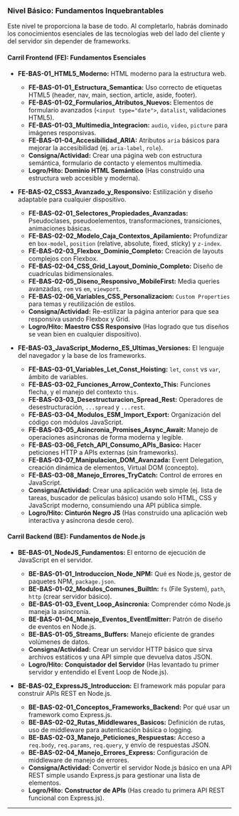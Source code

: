 ### Nivel Básico: Fundamentos Inquebrantables

Este nivel te proporciona la base de todo. Al completarlo, habrás dominado los conocimientos esenciales de las tecnologías web del lado del cliente y del servidor sin depender de frameworks.

#### Carril Frontend (FE): Fundamentos Esenciales

* **FE-BAS-01_HTML5_Moderno:** HTML moderno para la estructura web.
    * **FE-BAS-01-01_Estructura_Semantica:** Uso correcto de etiquetas HTML5 (header, nav, main, section, article, aside, footer).
    * **FE-BAS-01-02_Formularios_Atributos_Nuevos:** Elementos de formulario avanzados (`<input type="date">`, `datalist`, validaciones HTML5).
    * **FE-BAS-01-03_Multimedia_Integracion:** `audio`, `video`, `picture` para imágenes responsivas.
    * **FE-BAS-01-04_Accesibilidad_ARIA:** Atributos `aria` básicos para mejorar la accesibilidad (ej. `aria-label`, `role`).
    * **Consigna/Actividad:** Crear una página web con estructura semántica, formulario de contacto y elementos multimedia.
    * **Logro/Hito:** **Dominio HTML Semántico** (Has construido una estructura web accesible y moderna).

* **FE-BAS-02_CSS3_Avanzado_y_Responsivo:** Estilización y diseño adaptable para cualquier dispositivo.
    * **FE-BAS-02-01_Selectores_Propiedades_Avanzadas:** Pseudoclases, pseudoelementos, transformaciones, transiciones, animaciones básicas.
    * **FE-BAS-02-02_Modelo_Caja_Contextos_Apilamiento:** Profundizar en `box-model`, `position` (relative, absolute, fixed, sticky) y `z-index`.
    * **FE-BAS-02-03_Flexbox_Dominio_Completo:** Creación de layouts complejos con Flexbox.
    * **FE-BAS-02-04_CSS_Grid_Layout_Dominio_Completo:** Diseño de cuadrículas bidimensionales.
    * **FE-BAS-02-05_Diseno_Responsivo_MobileFirst:** Media queries avanzadas, `rem` vs `em`, `viewport`.
    * **FE-BAS-02-06_Variables_CSS_Personalizacion:** `Custom Properties` para temas y reutilización de estilos.
    * **Consigna/Actividad:** Re-estilizar la página anterior para que sea responsiva usando Flexbox y Grid.
    * **Logro/Hito:** **Maestro CSS Responsivo** (Has logrado que tus diseños se vean bien en cualquier dispositivo).

* **FE-BAS-03_JavaScript_Moderno_ES_Ultimas_Versiones:** El lenguaje del navegador y la base de los frameworks.
    * **FE-BAS-03-01_Variables_Let_Const_Hoisting:** `let`, `const` vs `var`, ámbito de variables.
    * **FE-BAS-03-02_Funciones_Arrow_Contexto_This:** Funciones flecha, y el manejo del contexto `this`.
    * **FE-BAS-03-03_Desestructuracion_Spread_Rest:** Operadores de desestructuración, `...spread` y `...rest`.
    * **FE-BAS-03-04_Modulos_ESM_Import_Export:** Organización del código con módulos JavaScript.
    * **FE-BAS-03-05_Asincronia_Promises_Async_Await:** Manejo de operaciones asíncronas de forma moderna y legible.
    * **FE-BAS-03-06_Fetch_API_Consumo_APIs_Basico:** Hacer peticiones HTTP a APIs externas (sin frameworks).
    * **FE-BAS-03-07_Manipulacion_DOM_Avanzada:** Event Delegation, creación dinámica de elementos, Virtual DOM (concepto).
    * **FE-BAS-03-08_Manejo_Errores_TryCatch:** Control de errores en JavaScript.
    * **Consigna/Actividad:** Crear una aplicación web simple (ej. lista de tareas, buscador de películas básico) usando solo HTML, CSS y JavaScript moderno, consumiendo una API pública simple.
    * **Logro/Hito:** **Cinturón Negro JS** (Has construido una aplicación web interactiva y asíncrona desde cero).

#### Carril Backend (BE): Fundamentos de Node.js

* **BE-BAS-01_NodeJS_Fundamentos:** El entorno de ejecución de JavaScript en el servidor.
    * **BE-BAS-01-01_Introduccion_Node_NPM:** Qué es Node.js, gestor de paquetes NPM, `package.json`.
    * **BE-BAS-01-02_Modulos_Comunes_BuiltIn:** `fs` (File System), `path`, `http` (crear servidor básico).
    * **BE-BAS-01-03_Event_Loop_Asincronia:** Comprender cómo Node.js maneja la asincronía.
    * **BE-BAS-01-04_Manejo_Eventos_EventEmitter:** Patrón de diseño de eventos en Node.js.
    * **BE-BAS-01-05_Streams_Buffers:** Manejo eficiente de grandes volúmenes de datos.
    * **Consigna/Actividad:** Crear un servidor HTTP básico que sirva archivos estáticos y una API simple que devuelva datos JSON.
    * **Logro/Hito:** **Conquistador del Servidor** (Has levantado tu primer servidor y entendido el Event Loop de Node.js).

* **BE-BAS-02_ExpressJS_Introduccion:** El framework más popular para construir APIs REST en Node.js.
    * **BE-BAS-02-01_Conceptos_Frameworks_Backend:** Por qué usar un framework como Express.js.
    * **BE-BAS-02-02_Rutas_Middlewares_Basicos:** Definición de rutas, uso de middleware para autenticación básica o logging.
    * **BE-BAS-02-03_Manejo_Peticiones_Respuestas:** Acceso a `req.body`, `req.params`, `req.query`, y envío de respuestas JSON.
    * **BE-BAS-02-04_Manejo_Errores_Express:** Configuración de middleware de manejo de errores.
    * **Consigna/Actividad:** Convertir el servidor Node.js básico en una API REST simple usando Express.js para gestionar una lista de elementos.
    * **Logro/Hito:** **Constructor de APIs** (Has creado tu primera API REST funcional con Express.js).

---